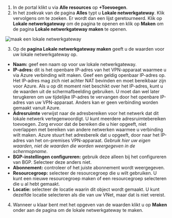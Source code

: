 1. In de portal klikt u via **Alle resources** op **+Toevoegen**. 
2. In het zoekvak van de pagina **Alles** typt u **Lokale netwerkgateway**. Klik vervolgens om te zoeken. Er wordt dan een lijst geretourneerd. Klik op **Lokale netwerkgateway** om de pagina te openen en klik op **Maken** om de pagina **Lokale netwerkgateway maken** te openen.

  ![maak een lokale netwerkgateway](./media/vpn-gateway-add-lng-s2s-rm-portal-include/createlng.png)

3. Op de **pagina Lokale netwerkgateway maken** geeft u de waarden voor uw lokale netwerkgateway op.

  - **Naam:** geef een naam op voor uw lokale netwerkgateway.
  - **IP-adres:** dit is het openbare IP-adres van het VPN-apparaat waarmee u via Azure verbinding wilt maken. Geef een geldig openbaar IP-adres op. Het IP-adres mag zich niet achter NAT bevinden en moet bereikbaar zijn voor Azure. Als u op dit moment niet beschikt over het IP-adres, kunt u de waarden uit de schermafbeelding gebruiken. U moet dan wel later terugkeren om uw tijdelijke IP-adres te vervangen door het openbare IP-adres van uw VPN-apparaat. Anders kan er geen verbinding worden gemaakt vanuit Azure.
  - **Adresruimte** verwijst naar de adresbereiken voor het netwerk dat dit lokale netwerk vertegenwoordigt. U kunt meerdere adresruimtebereiken toevoegen. Zorg ervoor dat de bereiken die u hier opgeeft, niet overlappen met bereiken van andere netwerken waarmee u verbinding wilt maken. Azure stuurt het adresbereik dat u opgeeft, door naar het IP-adres van het on-premises VPN-apparaat. *Gebruik hier uw eigen waarden, niet de waarden die worden weergegeven in de schermopname*.
  - **BGP-instellingen configureren:** gebruik deze alleen bij het configureren van BGP. Selecteer deze anders niet.
  - **Abonnement:** controleer of het juiste abonnement wordt weergegeven.
  - **Resourcegroep:** selecteer de resourcegroep die u wilt gebruiken. U kunt een nieuwe resourcegroep maken of een resourcegroep selecteren die u al hebt gemaakt.
  - **Locatie:** selecteer de locatie waarin dit object wordt gemaakt. U kunt dezelfde locatie selecteren als die van uw VNet, maar dat is niet vereist.

4. Wanneer u klaar bent met het opgeven van de waarden klikt u op **Maken** onder aan de pagina om de lokale netwerkgateway te maken.